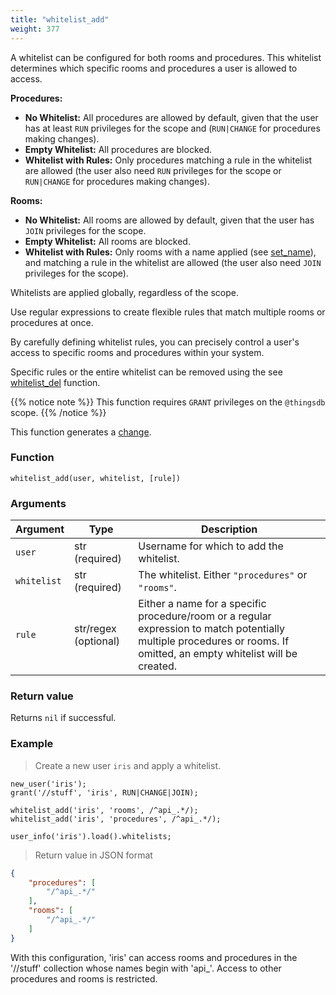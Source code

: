 ```yaml
---
title: "whitelist_add"
weight: 377
---
```


A whitelist can be configured for both rooms and procedures. This whitelist determines which specific rooms and procedures a user is allowed to access.

**Procedures:**
- **No Whitelist:** All procedures are allowed by default, given that the user has at least `RUN` privileges for the scope and (`RUN|CHANGE` for procedures making changes).
- **Empty Whitelist:** All procedures are blocked.
- **Whitelist with Rules:** Only procedures matching a rule in the whitelist are allowed (the user also need `RUN` privileges for the scope or `RUN|CHANGE` for procedures making changes).

**Rooms:**
- **No Whitelist:** All rooms are allowed by default, given that the user has `JOIN` privileges for the scope.
- **Empty Whitelist:** All rooms are blocked.
- **Whitelist with Rules:** Only rooms with a name applied (see [set_name](../../data-types/room/set_name)), and matching a rule in the whitelist are allowed (the user also need `JOIN` privileges for the scope).

Whitelists are applied globally, regardless of the scope.

Use regular expressions to create flexible rules that match multiple rooms or procedures at once.

By carefully defining whitelist rules, you can precisely control a user's access to specific rooms and procedures within your system.

Specific rules or the entire whitelist can be removed using the see [whitelist_del](../whitelist_del) function.

{{% notice note %}}
This function requires `GRANT` privileges on the `@thingsdb` scope.
{{% /notice %}}

This function generates a [change](../../overview/changes).

### Function

`whitelist_add(user, whitelist, [rule])`

### Arguments

Argument    | Type                  | Description
----------- | --------------------- | -----------
`user`      | str (required)        | Username for which to add the whitelist.
`whitelist` | str (required)        | The whitelist. Either `"procedures"` or `"rooms"`.
`rule`      | str/regex (optional)  | Either a name for a specific procedure/room or a regular expression to match potentially multiple procedures or rooms. If omitted, an empty whitelist will be created.

### Return value

Returns `nil` if successful.

### Example

> Create a new user `iris` and apply a whitelist.

```thingsdb,json_response,@t
new_user('iris');
grant('//stuff', 'iris', RUN|CHANGE|JOIN);

whitelist_add('iris', 'rooms', /^api_.*/);
whitelist_add('iris', 'procedures', /^api_.*/);

user_info('iris').load().whitelists;
```

> Return value in JSON format

```json
{
    "procedures": [
        "/^api_.*/"
    ],
    "rooms": [
        "/^api_.*/"
    ]
}
```

With this configuration, 'iris' can access rooms and procedures in the '//stuff' collection whose names begin with 'api_'. Access to other procedures and rooms is restricted.
